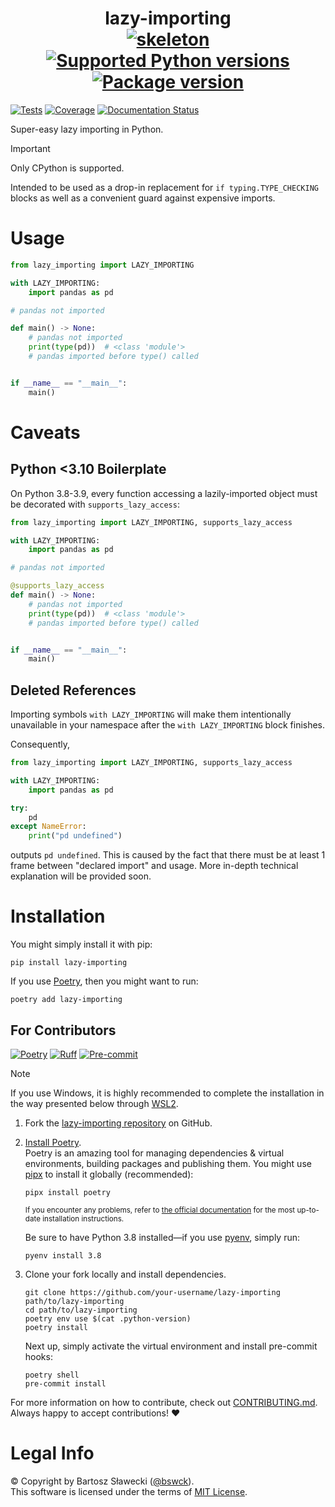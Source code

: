 # <div align="center">lazy-importing<br>[![skeleton](https://img.shields.io/badge/0.0.2rc–219–g781ce0c-skeleton?label=%F0%9F%92%80%20skeleton-ci/skeleton-python&labelColor=black&color=grey&link=https%3A//github.com/skeleton-ci/skeleton-python)](https://github.com/skeleton-ci/skeleton-python/tree/0.0.2rc-219-g781ce0c) [![Supported Python versions](https://img.shields.io/pypi/pyversions/lazy-importing.svg?logo=python&label=Python)](https://pypi.org/project/lazy-importing/) [![Package version](https://img.shields.io/pypi/v/lazy-importing?label=PyPI)](https://pypi.org/project/lazy-importing/)</div>

[![Tests](https://github.com/bswck/lazy-importing/actions/workflows/test.yml/badge.svg)](https://github.com/bswck/lazy-importing/actions/workflows/test.yml)
[![Coverage](https://coverage-badge.samuelcolvin.workers.dev/bswck/lazy-importing.svg)](https://coverage-badge.samuelcolvin.workers.dev/redirect/bswck/lazy-importing)
[![Documentation Status](https://readthedocs.org/projects/lazy-importing/badge/?version=latest)](https://lazy-importing.readthedocs.io/en/latest/?badge=latest)

Super-easy lazy importing in Python.

> [!Important]
> Only CPython is supported.

Intended to be used as a drop-in replacement for `if typing.TYPE_CHECKING` blocks
as well as a convenient guard against expensive imports.

# Usage

```py
from lazy_importing import LAZY_IMPORTING

with LAZY_IMPORTING:
    import pandas as pd

# pandas not imported

def main() -> None:
    # pandas not imported
    print(type(pd))  # <class 'module'>
    # pandas imported before type() called


if __name__ == "__main__":
    main()
```

# Caveats

## Python <3.10 Boilerplate
On Python 3.8-3.9, every function accessing a lazily-imported object
must be decorated with `supports_lazy_access`:

```py
from lazy_importing import LAZY_IMPORTING, supports_lazy_access

with LAZY_IMPORTING:
    import pandas as pd

# pandas not imported

@supports_lazy_access
def main() -> None:
    # pandas not imported
    print(type(pd))  # <class 'module'>
    # pandas imported before type() called


if __name__ == "__main__":
    main()
```

## Deleted References

Importing symbols `with LAZY_IMPORTING` will make them intentionally unavailable in your
namespace after the `with LAZY_IMPORTING` block finishes.

Consequently,

```py
from lazy_importing import LAZY_IMPORTING, supports_lazy_access

with LAZY_IMPORTING:
    import pandas as pd

try:
    pd
except NameError:
    print("pd undefined")
```

outputs `pd undefined`.
This is caused by the fact that there must be at least 1 frame between "declared import"
and usage. More in-depth technical explanation will be provided soon.

# Installation
You might simply install it with pip:

```shell
pip install lazy-importing
```

If you use [Poetry](https://python-poetry.org/), then you might want to run:

```shell
poetry add lazy-importing
```

## For Contributors
[![Poetry](https://img.shields.io/endpoint?url=https://python-poetry.org/badge/v0.json)](https://python-poetry.org/)
[![Ruff](https://img.shields.io/endpoint?url=https://raw.githubusercontent.com/astral-sh/ruff/main/assets/badge/v2.json)](https://github.com/astral-sh/ruff)
[![Pre-commit](https://img.shields.io/badge/pre--commit-enabled-brightgreen?logo=pre-commit&logoColor=white)](https://github.com/pre-commit/pre-commit)
<!--
This section was generated from skeleton-ci/skeleton-python@0.0.2rc-219-g781ce0c.
Instead of changing this particular file, you might want to alter the template:
https://github.com/skeleton-ci/skeleton-python/tree/0.0.2rc-219-g781ce0c/project/README.md.jinja
-->
> [!Note]
> If you use Windows, it is highly recommended to complete the installation in the way presented below through [WSL2](https://learn.microsoft.com/en-us/windows/wsl/install).
1.  Fork the [lazy-importing repository](https://github.com/bswck/lazy-importing) on GitHub.

1.  [Install Poetry](https://python-poetry.org/docs/#installation).<br/>
    Poetry is an amazing tool for managing dependencies & virtual environments, building packages and publishing them.
    You might use [pipx](https://github.com/pypa/pipx#readme) to install it globally (recommended):

    ```shell
    pipx install poetry
    ```

    <sub>If you encounter any problems, refer to [the official documentation](https://python-poetry.org/docs/#installation) for the most up-to-date installation instructions.</sub>

    Be sure to have Python 3.8 installed—if you use [pyenv](https://github.com/pyenv/pyenv#readme), simply run:

    ```shell
    pyenv install 3.8
    ```

1.  Clone your fork locally and install dependencies.

    ```shell
    git clone https://github.com/your-username/lazy-importing path/to/lazy-importing
    cd path/to/lazy-importing
    poetry env use $(cat .python-version)
    poetry install
    ```

    Next up, simply activate the virtual environment and install pre-commit hooks:

    ```shell
    poetry shell
    pre-commit install
    ```

For more information on how to contribute, check out [CONTRIBUTING.md](https://github.com/bswck/lazy-importing/blob/HEAD/CONTRIBUTING.md).<br/>
Always happy to accept contributions! ❤️

# Legal Info
© Copyright by Bartosz Sławecki ([@bswck](https://github.com/bswck)).
<br />This software is licensed under the terms of [MIT License](https://github.com/bswck/lazy-importing/blob/HEAD/LICENSE).
